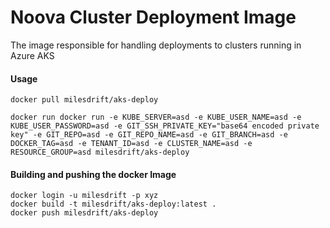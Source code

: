 Noova Cluster Deployment Image
=======================================
The image responsible for handling deployments to clusters running in Azure AKS

#### Usage
```
docker pull milesdrift/aks-deploy

docker run docker run -e KUBE_SERVER=asd -e KUBE_USER_NAME=asd -e KUBE_USER_PASSWORD=asd -e GIT_SSH_PRIVATE_KEY="base64 encoded private key" -e GIT_REPO=asd -e GIT_REPO_NAME=asd -e GIT_BRANCH=asd -e DOCKER_TAG=asd -e TENANT_ID=asd -e CLUSTER_NAME=asd -e RESOURCE_GROUP=asd milesdrift/aks-deploy
```


#### Building and pushing the docker Image
```
docker login -u milesdrift -p xyz
docker build -t milesdrift/aks-deploy:latest .
docker push milesdrift/aks-deploy
```
